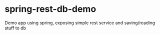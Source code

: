 # spring-rest-db-demo
Demo app using spring, exposing simple rest service and saving/reading stuff to db
